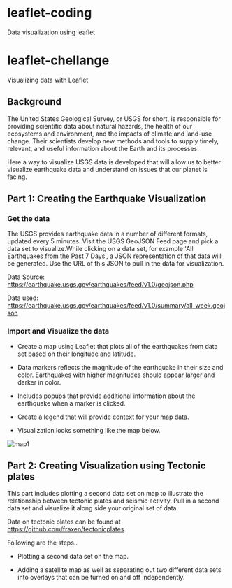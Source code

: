 # leaflet-coding
Data visualization using leaflet

# leaflet-chellange
Visualizing data with Leaflet


## Background
The United States Geological Survey, or USGS for short, is responsible for providing scientific data about natural hazards, the health of our ecosystems and environment, and the impacts of climate and land-use change. Their scientists develop new methods and tools to supply timely, relevant, and useful information about the Earth and its processes.

Here a way to visualize USGS data is developed that will allow us to better visualize earthquake data and understand on issues that our planet is facing. 



## Part 1: Creating the Earthquake Visualization

### Get the data

The USGS provides earthquake data in a number of different formats, updated every 5 minutes. Visit the USGS GeoJSON Feed page and pick a data set to visualize.While  clicking on a data set, for example 'All Earthquakes from the Past 7 Days', a JSON representation of that data will be generated. Use the URL of this JSON to pull in the data for visualization.

Data Source: https://earthquake.usgs.gov/earthquakes/feed/v1.0/geojson.php

Data used: https://earthquake.usgs.gov/earthquakes/feed/v1.0/summary/all_week.geojson

### Import and Visualize the data

* Create a map using Leaflet that plots all of the earthquakes from data set based on their longitude and latitude.

* Data markers reflects the magnitude of the earthquake in their size and color. Earthquakes with higher magnitudes should appear larger and darker in color.

* Includes popups that provide additional information about the earthquake when a marker is clicked.

* Create a legend that will provide context for your map data.

* Visualization looks something like the map below.

![map1](https://user-images.githubusercontent.com/120197958/230954595-cdef1fe5-dc78-4e30-9db0-d717c8128356.png)


## Part 2: Creating Visualization using Tectonic plates

This part includes plotting a second data set on map to illustrate the relationship between tectonic plates and seismic activity. Pull in a second data set and visualize it along side your original set of data.

Data on tectonic plates can be found at https://github.com/fraxen/tectonicplates.

Following are the steps..

* Plotting a second data set on the map.

* Adding a satellite map as well as separating out two different data sets into overlays that can be turned on and off independently.







